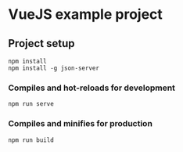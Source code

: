 # VueJS example project

## Project setup
```
npm install
npm install -g json-server
```

### Compiles and hot-reloads for development
```
npm run serve
```

### Compiles and minifies for production
```
npm run build
```
